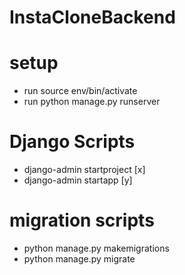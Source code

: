 # InstaCloneBackend


# setup
- run source env/bin/activate
- run python manage.py runserver

# Django Scripts
- django-admin startproject [x]
- django-admin startapp [y]

# migration scripts 
- python manage.py makemigrations
- python manage.py migrate
